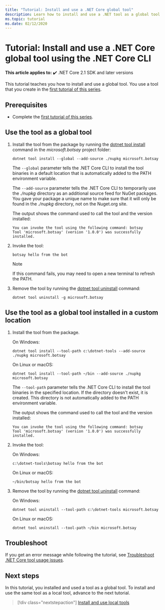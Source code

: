 ```yaml
---
title: "Tutorial: Install and use a .NET Core global tool"
description: Learn how to install and use a .NET tool as a global tool.
ms.topic: tutorial
ms.date: 02/12/2020
---
```


# Tutorial: Install and use a .NET Core global tool using the .NET Core CLI

**This article applies to:** ✔️ .NET Core 2.1 SDK and later versions

This tutorial teaches you how to install and use a global tool. You use a tool that you create in the [first tutorial of this series](global-tools-how-to-create.md).

## Prerequisites

* Complete the [first tutorial of this series](global-tools-how-to-create.md).

## Use the tool as a global tool

1. Install the tool from the package by running the [dotnet tool install](dotnet-tool-install.md) command in the *microsoft.botsay* project folder:

   ```dotnetcli
   dotnet tool install --global --add-source ./nupkg microsoft.botsay
   ```

   The `--global` parameter tells the .NET Core CLI to install the tool binaries in a default location that is automatically added to the PATH environment variable.

   The `--add-source` parameter tells the .NET Core CLI to temporarily use the *./nupkg* directory as an additional source feed for NuGet packages. You gave your package a unique name to make sure that it will only be found in the *./nupkg* directory, not on the Nuget.org site.

   The output shows the command used to call the tool and the version installed:

   ```console
   You can invoke the tool using the following command: botsay
   Tool 'microsoft.botsay' (version '1.0.0') was successfully installed.
   ```

1. Invoke the tool:

   ```console
   botsay hello from the bot
   ```

   > [!NOTE]
   > If this command fails, you may need to open a new terminal to refresh the PATH.

1. Remove the tool by running the [dotnet tool uninstall](dotnet-tool-uninstall.md) command:

   ```dotnetcli
   dotnet tool uninstall -g microsoft.botsay
   ```

## Use the tool as a global tool installed in a custom location

1. Install the tool from the package.

   On Windows:

   ```dotnetcli
   dotnet tool install --tool-path c:\dotnet-tools --add-source ./nupkg microsoft.botsay
   ```

   On Linux or macOS:

   ```dotnetcli
   dotnet tool install --tool-path ~/bin --add-source ./nupkg microsoft.botsay
   ```

   The `--tool-path` parameter tells the .NET Core CLI to install the tool binaries in the specified location. If the directory doesn't exist, it is created. This directory is not automatically added to the PATH environment variable.

   The output shows the command used to call the tool and the version installed:

   ```console
   You can invoke the tool using the following command: botsay
   Tool 'microsoft.botsay' (version '1.0.0') was successfully installed.
   ```

1. Invoke the tool:

   On Windows:

   ```console
   c:\dotnet-tools\botsay hello from the bot
   ```

   On Linux or macOS:

   ```console
   ~/bin/botsay hello from the bot
   ```

1. Remove the tool by running the [dotnet tool uninstall](dotnet-tool-uninstall.md) command:

   On Windows:

   ```dotnetcli
   dotnet tool uninstall --tool-path c:\dotnet-tools microsoft.botsay
   ```

   On Linux or macOS:

   ```dotnetcli
   dotnet tool uninstall --tool-path ~/bin microsoft.botsay
   ```

## Troubleshoot

If you get an error message while following the tutorial, see [Troubleshoot .NET Core tool usage issues](troubleshoot-usage-issues.md).

## Next steps

In this tutorial, you installed and used a tool as a global tool. To install and use the same tool as a local tool, advance to the next tutorial.

> [!div class="nextstepaction"]
> [Install and use local tools](local-tools-how-to-use.md)
